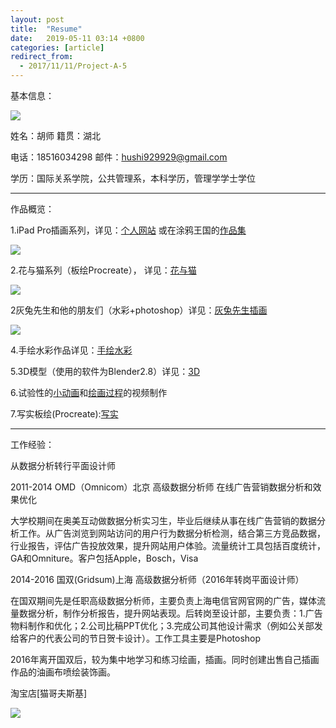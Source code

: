 ```yaml
---
layout: post
title:  "Resume"
date:   2019-05-11 03:14 +0800
categories: [article]
redirect_from:
  - 2017/11/11/Project-A-5
---
```


基本信息：

![](http://wx1.sinaimg.cn/large/698f3196gy1g2yu5qluh1j203c03cmx6.jpg)



姓名：胡师        籍贯：湖北

电话：18516034298   邮件：hushi929929@gmail.com

学历：国际关系学院，公共管理系，本科学历，管理学学士学位



------



作品概览：

1.iPad Pro插画系列，详见：[个人网站]( https://hushi929.github.io/drawing/DailyPracticeInFeb) 或在涂鸦王国的[作品集](https://www.gracg.com/hushi)

![](http://wx4.sinaimg.cn/mw690/698f3196gy1g2yu6ilpxhj21ay0bqwtb.jpg)

2.花与猫系列（板绘Procreate）， 详见：[花与猫](https://hushi929.github.io/drawing/FlowersAndCats)   

![](http://wx1.sinaimg.cn/mw690/698f3196gy1g2yu5jwk70j21jq0ap4h4.jpg)

2灰兔先生和他的朋友们（水彩+photoshop）详见：[灰兔先生插画]( https://hushi929.github.io/drawing/Mr.GreyRabbitIllustration)

![](http://wx3.sinaimg.cn/mw690/698f3196gy1g2yu5jxsilj21850cdgyr.jpg)

4.手绘水彩作品详见：[手绘水彩](https://hushi929.github.io/drawing/WatercolorThirdPeriod)

5.3D模型（使用的软件为Blender2.8）详见：[3D](https://hushi929.github.io/drawing/ArtProjectForthPeriod)

6.试验性的[小动画](https://hushi929.github.io/video/Animations)和[绘画过程](https://hushi929.github.io/video/Video)的视频制作

7.写实板绘(Procreate):[写实](https://hushi929.github.io/drawing/PracticeInMarch)



------



工作经验：

从数据分析转行平面设计师

2011-2014 OMD（Omnicom）北京 高级数据分析师 在线广告营销数据分析和效果优化

大学校期间在奥美互动做数据分析实习生，毕业后继续从事在线广告营销的数据分析工作。从广告浏览到网站访问的用户行为数据分析检测，结合第三方竞品数据，行业报告，评估广告投放效果，提升网站用户体验。流量统计工具包括百度统计，GA和Omniture。客户包括Apple，Bosch，Visa

2014-2016 国双(Gridsum)上海 高级数据分析师（2016年转岗平面设计师）

在国双期间先是任职高级数据分析师，主要负责上海电信官网官网的广告，媒体流量数据分析，制作分析报告，提升网站表现。后转岗至设计部，主要负责：1.广告物料制作和优化；2.公司比稿PPT优化；3.完成公司其他设计需求（例如公关部发给客户的代表公司的节日贺卡设计）。工作工具主要是Photoshop

2016年离开国双后，较为集中地学习和练习绘画，插画。同时创建出售自己插画作品的油画布喷绘装饰画。

淘宝店[猫哥夫斯基] 

![](http://wx4.sinaimg.cn/mw690/698f3196gy1g2yu5dezikj21gu0u07wi.jpg)







